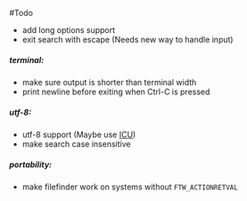 #Todo

- add long options support
- exit search with escape (Needs new way to handle input)

##### terminal:

- make sure output is shorter than terminal width
- print newline before exiting when Ctrl-C is pressed

##### utf-8:

- utf-8 support (Maybe use [ICU](http://site.icu-project.org/))
- make search case insensitive

##### portability:

- make filefinder work on systems without `FTW_ACTIONRETVAL`
